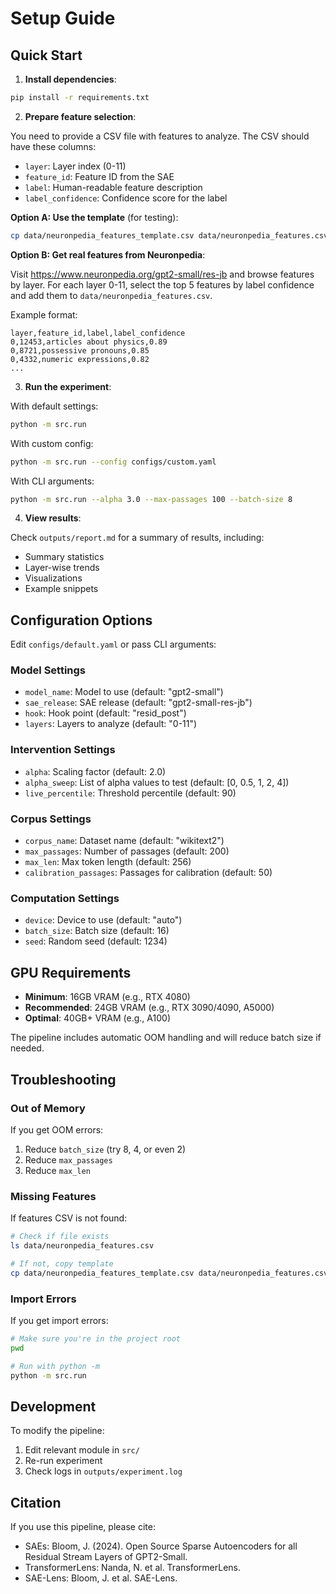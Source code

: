 # Setup Guide

## Quick Start

1. **Install dependencies**:
```bash
pip install -r requirements.txt
```

2. **Prepare feature selection**:

You need to provide a CSV file with features to analyze. The CSV should have these columns:
- `layer`: Layer index (0-11)
- `feature_id`: Feature ID from the SAE
- `label`: Human-readable feature description
- `label_confidence`: Confidence score for the label

**Option A: Use the template** (for testing):
```bash
cp data/neuronpedia_features_template.csv data/neuronpedia_features.csv
```

**Option B: Get real features from Neuronpedia**:

Visit https://www.neuronpedia.org/gpt2-small/res-jb and browse features by layer. For each layer 0-11, select the top 5 features by label confidence and add them to `data/neuronpedia_features.csv`.

Example format:
```csv
layer,feature_id,label,label_confidence
0,12453,articles about physics,0.89
0,8721,possessive pronouns,0.85
0,4332,numeric expressions,0.82
...
```

3. **Run the experiment**:

With default settings:
```bash
python -m src.run
```

With custom config:
```bash
python -m src.run --config configs/custom.yaml
```

With CLI arguments:
```bash
python -m src.run --alpha 3.0 --max-passages 100 --batch-size 8
```

4. **View results**:

Check `outputs/report.md` for a summary of results, including:
- Summary statistics
- Layer-wise trends
- Visualizations
- Example snippets

## Configuration Options

Edit `configs/default.yaml` or pass CLI arguments:

### Model Settings
- `model_name`: Model to use (default: "gpt2-small")
- `sae_release`: SAE release (default: "gpt2-small-res-jb")
- `hook`: Hook point (default: "resid_post")
- `layers`: Layers to analyze (default: "0-11")

### Intervention Settings
- `alpha`: Scaling factor (default: 2.0)
- `alpha_sweep`: List of alpha values to test (default: [0, 0.5, 1, 2, 4])
- `live_percentile`: Threshold percentile (default: 90)

### Corpus Settings
- `corpus_name`: Dataset name (default: "wikitext2")
- `max_passages`: Number of passages (default: 200)
- `max_len`: Max token length (default: 256)
- `calibration_passages`: Passages for calibration (default: 50)

### Computation Settings
- `device`: Device to use (default: "auto")
- `batch_size`: Batch size (default: 16)
- `seed`: Random seed (default: 1234)

## GPU Requirements

- **Minimum**: 16GB VRAM (e.g., RTX 4080)
- **Recommended**: 24GB VRAM (e.g., RTX 3090/4090, A5000)
- **Optimal**: 40GB+ VRAM (e.g., A100)

The pipeline includes automatic OOM handling and will reduce batch size if needed.

## Troubleshooting

### Out of Memory

If you get OOM errors:
1. Reduce `batch_size` (try 8, 4, or even 2)
2. Reduce `max_passages`
3. Reduce `max_len`

### Missing Features

If features CSV is not found:
```bash
# Check if file exists
ls data/neuronpedia_features.csv

# If not, copy template
cp data/neuronpedia_features_template.csv data/neuronpedia_features.csv
```

### Import Errors

If you get import errors:
```bash
# Make sure you're in the project root
pwd

# Run with python -m
python -m src.run
```

## Development

To modify the pipeline:

1. Edit relevant module in `src/`
2. Re-run experiment
3. Check logs in `outputs/experiment.log`

## Citation

If you use this pipeline, please cite:

- SAEs: Bloom, J. (2024). Open Source Sparse Autoencoders for all Residual Stream Layers of GPT2-Small.
- TransformerLens: Nanda, N. et al. TransformerLens.
- SAE-Lens: Bloom, J. et al. SAE-Lens.
